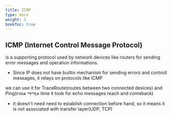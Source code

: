 ```yaml
---
title: ICMP
type: docs
weight: 3
bookToc: true
---
```


## ICMP (Internet Control Message Protocol)

is a supporting protocol used by network devices like routers for sending error messages and operation informations.

* Since IP does not have builtin mechanism for sending errors and controll messages, it relays on protocols like ICMP

we can use it for
TraceRoute(routes between two connected devices) and Ping(የገደል ማሚቱ time it took for echo messages reach and comeback)

* it doesn't need need to establish connection before hand, so it means it is not associated with transfer layer(UDP, TCP)

